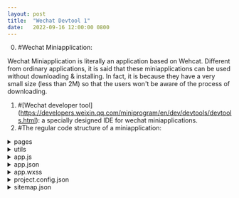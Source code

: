 ```yaml
---
layout: post
title:  "Wechat Devtool 1"
date:   2022-09-16 12:00:00 0800
---
```

0. #Wechat Miniapplication: 

Wechat Miniapplication is literally an application based on Wehcat. Different from ordinary applications, it is said that these miniapplications can be used without downloading & installing. In fact, it is because they have a very small size (less than 2M) so that the users won't be aware of the process of downloading.
1. #[Wechat developer tool] (https://developers.weixin.qq.com/miniprogram/en/dev/devtools/devtools.html): a specially designed IDE for wechat miniapplications.
2. #The regular code structure of a miniapplication: 

<details><summary>pages</summary>
  It is recommended to create all the codes for each page of the application in this folder.
  
  <details><summary>&nbsp log</summary>
    
    
    This is an example folder for a log page in the application. In a page folder, there will usually be four files:
    
    log.js: .js file is responsible for the logical components of the page. Using javascript, developers can bind events to a button, pass parameters, etc.
    
    log.json: I haven't worked much about the .json files so far. As far as I know, it is resonsible for the page's "setup": page title, text style, background color...
    
    log.wxml: .wxml is derived from html. It sues a language syntax similar to html to create elements like ```<view></view>```, ```<button></button>``` on the page.
    
    log.wxss: wxss is derived from css. It works similarly. I use it to arrange the elements shown on the page, like position and flex display.
    
    
  </details>


</details>
  

<details><summary>utils</summary>
  util.js
</details>
 
 
<details><summary>app.js</summary>
  app.js file is responsible for the global logic. The APP() in it is the start point of the overall application code.
</details>


<details><summary>app.json</summary>
  A page can be displayed only after you add the link of the page into this file. app.json is responsible for the global setup. For example, you can set the primary background color or add the tab bars. 
</details>
 
<details><summary>app.wxss</summary>
  app.wxss works the same as the .wxss files of the pages, but it influences globally. The page wxss arrangement is prior to the global arrangement.
</details>
 
 
<details><summary>project.config.json</summary>
  This file contains the settings of a miniapplication project.
</details>


<details><summary>sitemap.json</summary>
</details>
